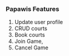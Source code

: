 ### Papawis Features

1. Update user profile
2. CRUD courts
3. Book courts
4. Join Game,
5. Cancel Game